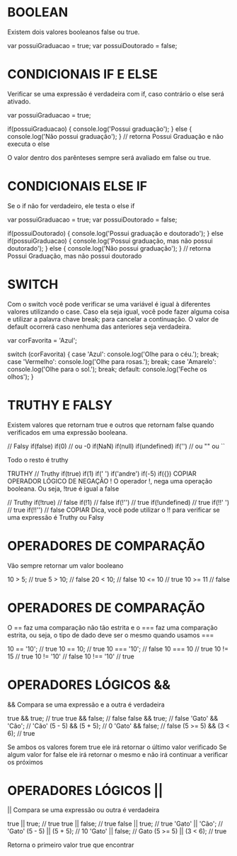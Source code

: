 # BOOLEAN
Existem dois valores booleanos false ou true.

var possuiGraduacao = true;
var possuiDoutorado = false;

# CONDICIONAIS IF E ELSE
Verificar se uma expressão é verdadeira com if, caso contrário o else será ativado.

var possuiGraduacao = true;

if(possuiGraduacao) {
  console.log('Possui graduação');
} else {
  console.log('Não possui graduação');
}
// retorna Possui Graduação e não executa o else

O valor dentro dos parênteses sempre será avaliado em false ou true.

# CONDICIONAIS ELSE IF
Se o if não for verdadeiro, ele testa o else if

var possuiGraduacao = true;
var possuiDoutorado = false;

if(possuiDoutorado) {
  console.log('Possui graduação e doutorado');
} else if(possuiGraduacao) {
  console.log('Possui graduação, mas não possui doutorado');
} else {
  console.log('Não possui graduação');
}
// retorna Possui Graduação, mas não possui doutorado

# SWITCH
Com o switch você pode verificar se uma variável é igual à diferentes valores utilizando o case. Caso ela seja igual, você pode fazer alguma coisa e utilizar a palavra chave break; para cancelar a continuação. O valor de default ocorrerá caso nenhuma das anteriores seja verdadeira.

var corFavorita = 'Azul';

switch (corFavorita) {
  case 'Azul':
    console.log('Olhe para o céu.');
    break;
  case 'Vermelho':
    console.log('Olhe para rosas.');
    break;
  case 'Amarelo':
    console.log('Olhe para o sol.');
    break;
  default:
    console.log('Feche os olhos');
}

# TRUTHY E FALSY
Existem valores que retornam true e outros que retornam false quando verificados em uma expressão booleana.

// Falsy
if(false)
if(0) // ou -0
if(NaN)
if(null)
if(undefined)
if('') // ou "" ou ``

Todo o resto é truthy

TRUTHY
// Truthy
if(true)
if(1)
if(' ')
if('andre')
if(-5)
if({})
COPIAR
OPERADOR LÓGICO DE NEGAÇÃO !
O operador !, nega uma operação booleana. Ou seja, !true é igual a false

// Truthy
if(!true) // false
if(!1) // false
if(!'') // true
if(!undefined) // true
if(!!' ') // true
if(!!'') // false
COPIAR
Dica, você pode utilizar o !! para verificar se uma expressão é Truthy ou Falsy

# OPERADORES DE COMPARAÇÃO
Vão sempre retornar um valor booleano

10 > 5; // true
5 > 10; // false
20 < 10; // false
10 <= 10 // true
10 >= 11 // false

# OPERADORES DE COMPARAÇÃO
O == faz uma comparação não tão estrita e o === faz uma comparação estrita, ou seja, o tipo de dado deve ser o mesmo quando usamos ===

10 == '10'; // true
10 == 10; // true
10 === '10'; // false
10 === 10 // true
10 != 15 // true
10 != '10' // false
10 !== '10' // true

# OPERADORES LÓGICOS &&
&& Compara se uma expressão e a outra é verdadeira

true && true; // true
true && false; // false
false && true; // false
'Gato' && 'Cão'; // 'Cão'
(5 - 5) && (5 + 5); // 0
'Gato' && false; // false
(5 >= 5) && (3 < 6); // true

Se ambos os valores forem true ele irá retornar o último valor verificado Se algum valor for false ele irá retornar o mesmo e não irá continuar a verificar os próximos

# OPERADORES LÓGICOS ||
|| Compara se uma expressão ou outra é verdadeira

true || true; // true
true || false; // true
false || true; // true
'Gato' || 'Cão'; // 'Gato'
(5 - 5) || (5 + 5); // 10
'Gato' || false; // Gato
(5 >= 5) || (3 < 6); // true

Retorna o primeiro valor true que encontrar